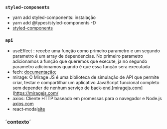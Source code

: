 ### `styled-components`

- yarn add styled-components: instalação
- yarn add @types/styled-components -D
- [styled-components](https://www.alura.com.br/artigos/react-componentes-com-styled-components)

### `api`

- useEffect : recebe uma função como primeiro parametro e um segundo parametro é um array de dependencias. No primeiro parametro adicionamos a função que queremos que execute, ja no segundo parametro adicionamos quando é que essa função sera executada
- fech: [documentação](https://developer.mozilla.org/en-US/docs/Web/API/Fetch_API/Using_Fetch);
- mirage: O Mirage JS é uma biblioteca de simulação de API que permite criar, testar e compartilhar um aplicativo JavaScript funcional completo sem depender de nenhum serviço de back-end.[miragejs.com](https://miragejs.com/
- axios: 
Cliente HTTP baseado em promessas para o navegador e Node.js [axios.com](https://axios-http.com/ptbr/docs/intro)
- react-modal[site](https://www.npmjs.com/package/react-modal)

### ´contexto´